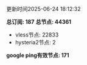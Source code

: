 更新时间2025-06-24 18:12:32

**总订阅: 187**
**总节点: 44361**
- vless节点: 22833
- hysteria2节点: 2

**google ping有效节点: 171**
